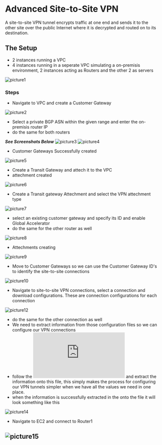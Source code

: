 # Advanced Site-to-Site VPN
A site-to-site VPN tunnel encrypts traffic at one end and sends it to the other site over the public Internet where it is decrypted and routed on to its destination.

## The Setup
- 2 instances running a VPC
- 4 instances running in a seperate VPC simulating a on-premisis environment, 2 instances acting as Routers and the other 2 as servers

![picture1](https://github.com/Lihle80/AWS/blob/main/Advanced-Site-to-Site-VPN/images/1.-6-instances-have-been-created(4-represent-on-prem-infrastructure).png)

### Steps
- Navigate to VPC and create a Customer Gateway

![picture2](https://github.com/Lihle80/AWS/blob/main/Advanced-Site-to-Site-VPN/images/2.-s1-nav-to-VPC-and-create-CGW.png)
- Select a private BGP ASN within the given range and enter the on-premisis router IP
- do the same for both routers

**_See Screenshots Below_**
![picture3](https://github.com/Lihle80/AWS/blob/main/Advanced-Site-to-Site-VPN/images/3.-CGW-for-on-prem-router(use-Public-IP-of-on-prem-router).png)
![picture4](https://github.com/Lihle80/AWS/blob/main/Advanced-Site-to-Site-VPN/images/4.-do-the-same-for-router-2(BGP-can-be-anything-in-a-specified-range).png)
- Customer Gateways Successfully created

![picture5](https://github.com/Lihle80/AWS/blob/main/Advanced-Site-to-Site-VPN/images/5.-CGW's-successfully-created.png)
- Create a Transit Gateway and attech it to the VPC
- attechment created

![picture6](https://github.com/Lihle80/AWS/blob/main/Advanced-Site-to-Site-VPN/images/6.-TGW-created-and-atteched-to-VPC%2C-create-more-attechments-to-on-prem-routers.png)
- Create a Transit gateway Attechment and select the VPN attechment type

![picture7](https://github.com/Lihle80/AWS/blob/main/Advanced-Site-to-Site-VPN/images/7.-select-TGW-and-select-VPN.png)
- select an existing customer gateway and specify its ID and enable Global Accelerator
- do the same for the other router as well

![picture8](https://github.com/Lihle80/AWS/blob/main/Advanced-Site-to-Site-VPN/images/8.-select-on-prem-router1-and-enable-accelerator.png)
- Attechments creating

![picture9](https://github.com/Lihle80/AWS/blob/main/Advanced-Site-to-Site-VPN/images/9.-do-the-same-for-router-2-and-the-result-is-site-to-site-VPN-connections-creation.png)
- Move to Customer Gateways so we can use the Customer Gateway ID's to identify the site-to-site connections

![picture10](https://github.com/Lihle80/AWS/blob/main/Advanced-Site-to-Site-VPN/images/10.-move-to-customer-gateway-and-this-will-allow-us-to-tell-which-site-to-site-connection-is-which-by-matching-Customer-gateway-ID's.png)
- Navigate to site-to-site VPN connections, select a connection and download configurations. These are connection configurations for each connection

![picture12](https://github.com/Lihle80/AWS/blob/main/Advanced-Site-to-Site-VPN/images/12.-do-the-same-for-router-2-(these-contain-connection-config-of-each-VPN-connection).png)
- do the same for the other connection as well
- We need to extract information from those configuration files so we can configure our VPN connections
- follow the ![Link](https://github.com/Lihle80/AWS/blob/main/Advanced-Site-to-Site-VPN/images/DemoValueTemplate.txt) and extract the information onto this file, this simply makes the process for configuring our VPN tunnels simpler when we have all the values we need in one place.
- when the information is successfully extracted in the onto the file it will look something like this

![picture14](https://github.com/Lihle80/AWS/blob/main/Advanced-Site-to-Site-VPN/images/14.-info-successfuly-extracted.png)
- Navigate to EC2 and connect to Router1

![picture15](https://github.com/Lihle80/AWS/blob/main/Advanced-Site-to-Site-VPN/images/15.-connet-to-router-1-and-config-it.png)
- 

